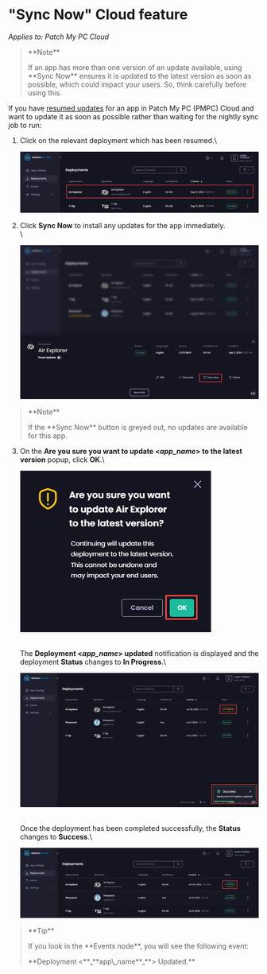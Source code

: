 # "Sync Now" Cloud feature

_Applies to: Patch My PC Cloud_

> \*\*Note\*\*
>
> If an app has more than one version of an update available, using \*\*Sync Now\*\* ensures it is updated to the latest version as soon as possible, which could impact your users. So, think carefully before using this.

If you have [resumed updates](resume-cloud-updates.md) for an app in Patch My PC (PMPC) Cloud and want to update it as soon as possible rather than waiting for the nightly sync job to run:

1.  Click on the relevant deployment which has been resumed.\\

    ![Clicking on the relevant successful deployment for which updates have been resumed](/_images/image-(2004).png)
2.  Click **Sync Now** to install any updates for the app immediately.\
    \\

    ![Clicking "Sync Now"](/_images/image-(2005).png)

> \*\*Note\*\*
>
> If the \*\*Sync Now\*\* button is greyed out, no updates are available for this app.

3.  On the **Are you sure you want to update <**_**app\_name**_**> to the latest version** popup, click **OK**.\\

    ![](/_images/image-(1828).png)

    \
    The **Deployment <**_**app\_name**_**> updated** notification is displayed and the deployment **Status** changes to **In Progress**.\\

    ![](/_images/image-(1829).png)

    \
    Once the deployment has been completed successfully, the **Status** changes to **Success**.\\

    !["Status" changing to Success.](/_images/image-(1830).png)

> \*\*Tip\*\*
>
> If you look in the \*\*Events node\*\*, you will see the following event:
>
> \*\*Deployment <\*\*\_\*\*app\\\_name\*\*\_\*\*> Updated.\*\*